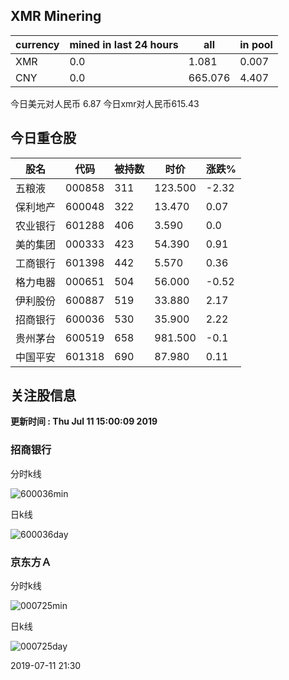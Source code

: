 ## XMR Minering

|currency|mined in last 24 hours|all|in pool|
|---|---|---|---|
|XMR|0.0|1.081|0.007|
|CNY|0.0|665.076|4.407|

今日美元对人民币 6.87	今日xmr对人民币615.43


## 今日重仓股 

|股名|代码|被持数|时价|涨跌%|
|---|---|---|---|---|
|五粮液|000858|311|123.500|-2.32|
|保利地产|600048|322|13.470|0.07|
|农业银行|601288|406|3.590|0.0|
|美的集团|000333|423|54.390|0.91|
|工商银行|601398|442|5.570|0.36|
|格力电器|000651|504|56.000|-0.52|
|伊利股份|600887|519|33.880|2.17|
|招商银行|600036|530|35.900|2.22|
|贵州茅台|600519|658|981.500|-0.1|
|中国平安|601318|690|87.980|0.11|

## 关注股信息
**更新时间 : Thu Jul 11 15:00:09 2019**
### 招商银行 
分时k线

![600036min](http://image.sinajs.cn/newchart/min/n/sh600036.gif)

日k线

![600036day](http://image.sinajs.cn/newchart/daily/n/sh600036.gif)

### 京东方Ａ 
分时k线

![000725min](http://image.sinajs.cn/newchart/min/n/sz000725.gif)

日k线

![000725day](http://image.sinajs.cn/newchart/daily/n/sz000725.gif)

2019-07-11 21:30